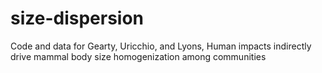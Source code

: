 # size-dispersion
Code and data for Gearty, Uricchio, and Lyons, Human impacts indirectly drive mammal body size homogenization among communities
